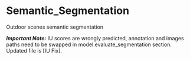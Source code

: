 # Semantic_Segmentation
Outdoor scenes semantic segmentation

**_Important Note:_** IU scores are wrongly predicted, annotation and images paths need to be swapped in model.evaluate_segmentation section. Updated file is [IU Fix].
